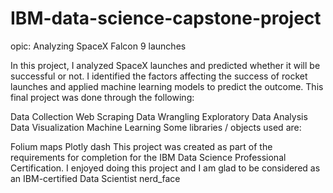 # IBM-data-science-capstone-project
opic: Analyzing SpaceX Falcon 9 launches

In this project, I analyzed SpaceX launches and predicted whether it will be successful or not. I identified the factors affecting the success of rocket launches and applied machine learning models to predict the outcome. This final project was done through the following:

Data Collection
Web Scraping
Data Wrangling
Exploratory Data Analysis
Data Visualization
Machine Learning
Some libraries / objects used are:

Folium maps
Plotly dash
This project was created as part of the requirements for completion for the IBM Data Science Professional Certification. I enjoyed doing this project and I am glad to be considered as an IBM-certified Data Scientist nerd_face
